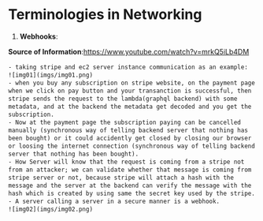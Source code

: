 # Terminologies in Networking

1. **Webhooks**:

**Source of Information**:https://www.youtube.com/watch?v=mrkQ5iLb4DM

    - taking stripe and ec2 server instance communication as an example:
    ![img01](imgs/img01.png)
    - when you buy any subscription on stripe website, on the payment page when we click on pay button and your transanction is successful, then stripe sends the request to the lambda(graphql backend) with some metadata, and at the backend the metadata get decoded and you get the subscription.
    - Now at the payment page the subscription paying can be cancelled manually (synchronous way of telling backend server that nothing has been bought) or it could accidently get closed by closing our browser or loosing the internet connection (synchronous way of telling backend server that nothing has been bought).
    - How Server will know that the request is coming from a stripe not from an attacker; we can validate whether that message is coming from stripe server or not, because stripe will attach a hash with the message and the server at the backend can verify the message with the hash which is created by using same the secret key used by the stripe.
    - A server calling a server in a secure manner is a webhook.
    ![img02](imgs/img02.png)
